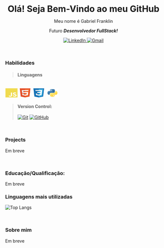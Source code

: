 <h1 align="center" style="margin: 0; padding: 0;"> Olá! Seja Bem-Vindo ao meu GitHub</h1>
<p align="center"> Meu nome é Gabriel Franklin</p>
<p align="center">Futuro <strong><em>Desenvolvedor FullStack!</em></strong> </p>

<p align="center">
  <a href="https://www.linkedin.com/in/gabrielfranklinbarcellos/">
    <img src="https://img.shields.io/badge/-LinkedIn-%230077B5?style=for-the-badge&logo=linkedin&logoColor=white" alt="LinkedIn">
  </a>
  <a href="mailto:gabrielfranklinbarcellos@gmail.com">
    <img src="https://img.shields.io/badge/Gmail-D14836?style=for-the-badge&logo=gmail&logoColor=white" alt="Gmail">
  </a>
</p>          

### Habilidades

> #### Linguagens
<div style="display: inline_block"><br>
  <img align="center" alt="Gabriel-Js" height="30" width="40" src="https://raw.githubusercontent.com/devicons/devicon/master/icons/javascript/javascript-plain.svg">
  <img align="center" alt="Gabriel-HTML" height="30" width="40" src="https://raw.githubusercontent.com/devicons/devicon/master/icons/html5/html5-original.svg">
  <img align="center" alt="Gabriel-CSS" height="30" width="40" src="https://raw.githubusercontent.com/devicons/devicon/master/icons/css3/css3-original.svg">
  <img align="center" alt="Gabriel-Python" height="30" width="40" src="https://raw.githubusercontent.com/devicons/devicon/master/icons/python/python-original.svg">
</div>

> #### Version Control:
> [![Git](https://img.shields.io/badge/Git-F05032?logo=git&logoColor=fff&style=for-the-badge)](https://git-scm.com/)
> [![GitHub](https://img.shields.io/badge/GitHub-181717?logo=github&logoColor=fff&style=for-the-badge)](https://github.com/)

<br>

### Projects
<p> Em breve</p>

<br>

### Educação/Qualificação: 
<p>Em breve</p>

### Linguagens mais utilizadas
![Top Langs](https://github-readme-stats.vercel.app/api/top-langs/?username=garffield&layout=compact&title_color=FF69B4&text_color=FF69B4&bg_color=FFFFFF&hide_border=true)

<br>

### Sobre mim
<p>Em breve</p>
